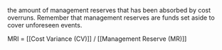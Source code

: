 the amount of management reserves that has been absorbed by cost overruns. Remember that management reserves are funds set aside to cover unforeseen events.

MRI = [[Cost Variance (CV)]] / [[Management Reserve (MR)]]